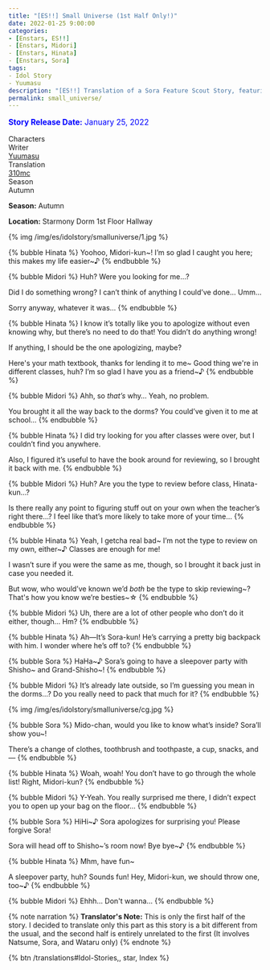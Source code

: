 ```yaml
---
title: "[ES!!] Small Universe (1st Half Only!)"
date: 2022-01-25 9:00:00
categories:
- [Enstars, ES!!]
- [Enstars, Midori]
- [Enstars, Hinata]
- [Enstars, Sora]
tags:
- Idol Story
- Yuumasu
description: "[ES!!] Translation of a Sora Feature Scout Story, featuring Hinata and Midori. This is only the first half of the story."
permalink: small_universe/
---
```


<p style="color:blue;font-size:110%;"><b>Story Release Date:</b> January 25, 2022</p>

<div class="three-wrapper" style="--storyColor:#965e7d;--storyColor-rgb:150,94,125;--storyColor-h:326.8;--storyColor-s: 23%;--storyColor-l:47.8%;">
    <div class="info-area">
        <div class="info">
            <div class="info-item characters">
                <div class="label">
                    Characters
                </div>
                <div class="value">
                <a href="/categories/Enstars/Sora" character="Sora"></a>
								<a href="/categories/Enstars/Midori" character="Midori"></a>
								<a href="/categories/Enstars/Hinata" character="Hinata"></a>
                </div>
            </div>
            <div class="info-item one">
                <div class="label">
                    Writer
                </div>
                <div class="value">
                    <a href="/tags/Yuumasu/">Yuumasu</a>
                </div>
            </div>
            <div class="info-item two">
                <div class="label">
                    Translation
                </div>
                <div class="value">
                    <a href="/about">310mc</a>
                </div>
            </div>
            <div class="info-item three">
                <div class="label">
                   Season
                </div>
                <div class="value">
                    Autumn
                </div>
            </div>
        </div>
    </div>
</div>

<!-- more -->

<div class="msr-season autumn">
    <p><span><b>Season:</b> Autumn</span></p>
</div>
<div class="msr-location">
    <p><span><b>Location:</b> Starmony Dorm 1st Floor Hallway</span></p>
</div>

{% img /img/es/idolstory/smalluniverse/1.jpg %}

{% bubble Hinata %}
Yoohoo, Midori-kun\~! I’m so glad I caught you here; this makes my life easier\~♪
{% endbubble %}

{% bubble Midori %}
Huh? Were you looking for me…?

Did I do something wrong? I can’t think of anything I could’ve done… Umm…

Sorry anyway, whatever it was…
{% endbubble %}

{% bubble Hinata %}
I know it’s totally like you to apologize without even knowing why, but there’s no need to do that! You didn’t do anything wrong!

If anything, I should be the one apologizing, maybe?

Here's your math textbook, thanks for lending it to me\~ Good thing we're in different classes, huh? I’m so glad I have you as a friend\~♪
{% endbubble %}

{% bubble Midori %}
Ahh, so *that’s* why… Yeah, no problem.

You brought it all the way back to the dorms? You could’ve given it to me at school…
{% endbubble %}

{% bubble Hinata %}
I did try looking for you after classes were over, but I couldn’t find you anywhere.

Also, I figured it’s useful to have the book around for reviewing, so I brought it back with me.
{% endbubble %}

{% bubble Midori %}
Huh? Are you the type to review before class, Hinata-kun…?

Is there really any point to figuring stuff out on your own when the teacher’s right there…? I feel like that’s more likely to take more of your time…
{% endbubble %}

{% bubble Hinata %}
Yeah, I getcha real bad\~ I’m not the type to review on my own, either\~♪ Classes are enough for me!

I wasn’t sure if you were the same as me, though, so I brought it back just in case you needed it.

But wow, who would’ve known we’d *both* be the type to skip reviewing\~? That's how you know we’re besties\~☆
{% endbubble %}

{% bubble Midori %}
Uh, there are a lot of other people who don’t do it either, though… Hm?
{% endbubble %}

{% bubble Hinata %}
Ah—It’s Sora-kun! He’s carrying a pretty big backpack with him. I wonder where he’s off to?
{% endbubble %}

{% bubble Sora %}
HaHa\~♪ Sora’s going to have a sleepover party with Shisho\~ and Grand-Shisho\~!
{% endbubble %}

{% bubble Midori %}
It’s already late outside, so I’m guessing you mean in the dorms…? Do you really need to pack that much for it?
{% endbubble %}

{% img /img/es/idolstory/smalluniverse/cg.jpg %}

{% bubble Sora %}
Mido-chan, would you like to know what’s inside? Sora’ll show you~!

There’s a change of clothes, toothbrush and toothpaste, a cup, snacks, and—
{% endbubble %}

{% bubble Hinata %}
Woah, woah! You don’t have to go through the whole list! Right, Midori-kun?
{% endbubble %}

{% bubble Midori %}
Y-Yeah. You really surprised me there, I didn’t expect you to open up your bag on the floor…
{% endbubble %}

{% bubble Sora %}
HiHi~♪ Sora apologizes for surprising you! Please forgive Sora!

Sora will head off to Shisho\~’s room now! Bye bye\~♪
{% endbubble %}

{% bubble Hinata %}
Mhm, have fun~

A sleepover party, huh? Sounds fun! Hey, Midori-kun, we should throw one, too~♪
{% endbubble %}

{% bubble Midori %}
Ehhh… Don't wanna…
{% endbubble %}

{% note narration %}
**Translator's Note:** This is only the first half of the story. I decided to translate only this part as this story is a bit different from the usual, and the second half is entirely unrelated to the first (It involves Natsume, Sora, and Wataru only)
{% endnote %}

<div toc>{% btn /translations#Idol-Stories,, star, Index %}</div>
